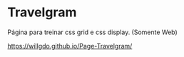 # Travelgram

Página para treinar css grid e css display. (Somente Web)

https://willgdo.github.io/Page-Travelgram/
